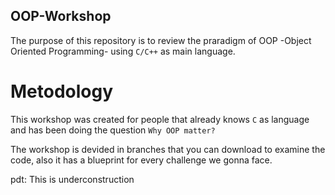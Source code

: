 ## OOP-Workshop

The purpose of this repository is to review the praradigm of OOP -Object Oriented Programming- using `C/C++` as main language.

# Metodology

This workshop was created for people that already knows `C` as language and has been doing the question ```Why OOP matter?```

The workshop is devided in branches that you can download to examine the code, also it has a blueprint for every challenge we gonna face.

pdt: This is underconstruction
